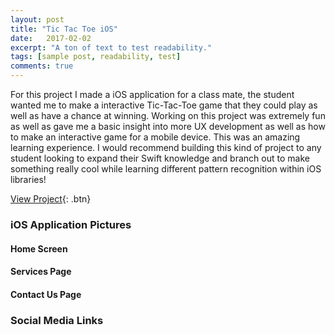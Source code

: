 ```yaml
---
layout: post
title: "Tic Tac Toe iOS"
date:   2017-02-02
excerpt: "A ton of text to test readability."
tags: [sample post, readability, test]
comments: true
---
```


For this project I made a iOS application for a class mate, the student wanted me to make a interactive Tic-Tac-Toe game that they could play as well as have a chance at winning. Working on this project was extremely fun as well as gave me a basic insight into more UX development as well as how to make an interactive game for a mobile device. This was an amazing learning experience. I would recommend building this kind of project to any student looking to expand their Swift knowledge and branch out to make something really cool while learning different pattern recognition within iOS libraries!

[View Project](https://github.com/ImranJuma/TicTacToeiOS){: .btn}

### iOS Application Pictures

#### Home Screen

#### Services Page

#### Contact Us Page

### Social Media Links
